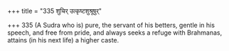+++
title = "335 शुचिर् उत्कृष्टशुश्रूषुर्"

+++
335	(A Sudra who is) pure, the servant of his betters, gentle in his speech, and free from pride, and always seeks a refuge with Brahmanas, attains (in his next life) a higher caste.